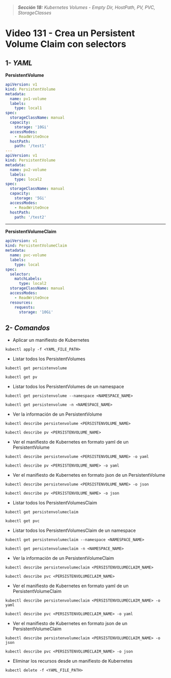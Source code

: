 > _**Sección 18:** Kubernetes Volumes - Empty Dir, HostPath, PV, PVC, StorageClasses_

# Video 131 - Crea un Persistent Volume Claim con selectors

## 1- _YAML_

**PersistentVolume**
```yaml
apiVersion: v1
kind: PersistentVolume
metadata:
  name: pv1-volume
  labels:
    type: local1
spec:
  storageClassName: manual
  capacity:
    storage: '10Gi'
  accessModes:
    - ReadWriteOnce
  hostPath:
    path: '/test1'
---
apiVersion: v1
kind: PersistentVolume
metadata:
  name: pv2-volume
  labels:
    type: local2
spec:
  storageClassName: manual
  capacity:
    storage: '5Gi'
  accessModes:
    - ReadWriteOnce
  hostPath:
    path: '/test2'
```

---

**PersistentVolumeClaim**
```yaml
apiVersion: v1
kind: PersistentVolumeClaim
metadata:
  name: pvc-volume
  labels:
    type: local
spec:
  selector:
    matchLabels:
      type: local2
  storageClassName: manual
  accessModes:
    - ReadWriteOnce
  resources:
    requests:
      storage: '10Gi'
```

## 2- _Comandos_

- Aplicar un manifiesto de Kubernetes

```shell
kubectl apply -f <YAML_FILE_PATH>
```

- Listar todos los PersistentVolumes

```shell
kubectl get persistenvolume
```

```shell
kubectl get pv
```

- Listar todos los PersistentVolumes de un namespace

```shell
kubectl get persistenvolume --namespace <NAMESPACE_NAME>
```

```shell
kubectl get persistenvolume -n <NAMESPACE_NAME>
```

- Ver la información de un PersistentVolume

```shell
kubectl describe persistenvolume <PERSISTENVOLUME_NAME>
```

```shell
kubectl describe pv <PERSISTENVOLUME_NAME>
```

- Ver el manifiesto de Kubernetes en formato yaml de un PersistentVolume

```shell
kubectl describe persistenvolume <PERSISTENVOLUME_NAME> -o yaml
```

```shell
kubectl describe pv <PERSISTENVOLUME_NAME> -o yaml
```

- Ver el manifiesto de Kubernetes en formato json de un PersistentVolume

```shell
kubectl describe persistenvolume <PERSISTENVOLUME_NAME> -o json
```

```shell
kubectl describe pv <PERSISTENVOLUME_NAME> -o json
```

- Listar todos los PersistentVolumesClaim

```shell
kubectl get persistenvolumeclaim
```

```shell
kubectl get pvc
```

- Listar todos los PersistentVolumesClaim de un namespace

```shell
kubectl get persistenvolumeclaim --namespace <NAMESPACE_NAME>
```

```shell
kubectl get persistenvolumeclaim -n <NAMESPACE_NAME>
```

- Ver la información de un PersistentVolumeClaim

```shell
kubectl describe persistenvolumeclaim <PERSISTENVOLUMECLAIM_NAME>
```

```shell
kubectl describe pvc <PERSISTENVOLUMECLAIM_NAME>
```

- Ver el manifiesto de Kubernetes en formato yaml de un PersistentVolumeClaim

```shell
kubectl describe persistenvolumeclaim <PERSISTENVOLUMECLAIM_NAME> -o yaml
```

```shell
kubectl describe pvc <PERSISTENVOLUMECLAIM_NAME> -o yaml
```

- Ver el manifiesto de Kubernetes en formato json de un PersistentVolumeClaim

```shell
kubectl describe persistenvolumeclaim <PERSISTENVOLUMECLAIM_NAME> -o json
```

```shell
kubectl describe pvc <PERSISTENVOLUMECLAIM_NAME> -o json
```

- Eliminar los recursos desde un manifiesto de Kubernetes

```shell
kubectl delete -f <YAML_FILE_PATH>
```